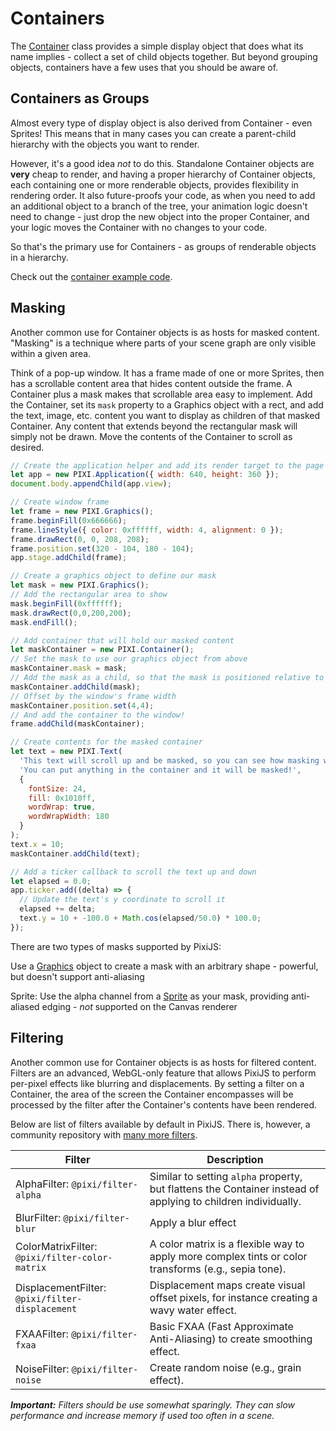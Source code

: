 # Containers

The [Container](https://pixijs.download/release/docs/PIXI.Container.html) class provides a simple display object that does what its name implies - collect a set of child objects together.  But beyond grouping objects, containers have a few uses that you should be aware of.

## Containers as Groups

Almost every type of display object is also derived from Container - even Sprites!  This means that in many cases you can create a parent-child hierarchy with the objects you want to render.

However, it's a good idea _not_ to do this.  Standalone Container objects are **very** cheap to render, and having a proper hierarchy of Container objects, each containing one or more renderable objects, provides flexibility in rendering order.  It also future-proofs your code, as when you need to add an additional object to a branch of the tree, your animation logic doesn't need to change - just drop the new object into the proper Container, and your logic moves the Container with no changes to your code.

So that's the primary use for Containers - as groups of renderable objects in a hierarchy.

Check out the [container example code](../../examples/basic/container).

## Masking

Another common use for Container objects is as hosts for masked content.  "Masking" is a technique where parts of your scene graph are only visible within a given area.

Think of a pop-up window.  It has a frame made of one or more Sprites, then has a scrollable content area that hides content outside the frame.  A Container plus a mask makes that scrollable area easy to implement.  Add the Container, set its `mask` property to a Graphics object with a rect, and add the text, image, etc. content you want to display as children of that masked Container.  Any content that extends beyond the rectangular mask will simply not be drawn.  Move the contents of the Container to scroll as desired.

```javascript
// Create the application helper and add its render target to the page
let app = new PIXI.Application({ width: 640, height: 360 });
document.body.appendChild(app.view);

// Create window frame
let frame = new PIXI.Graphics();
frame.beginFill(0x666666);
frame.lineStyle({ color: 0xffffff, width: 4, alignment: 0 });
frame.drawRect(0, 0, 208, 208);
frame.position.set(320 - 104, 180 - 104);
app.stage.addChild(frame);

// Create a graphics object to define our mask
let mask = new PIXI.Graphics();
// Add the rectangular area to show
mask.beginFill(0xffffff);
mask.drawRect(0,0,200,200);
mask.endFill();

// Add container that will hold our masked content
let maskContainer = new PIXI.Container();
// Set the mask to use our graphics object from above
maskContainer.mask = mask;
// Add the mask as a child, so that the mask is positioned relative to its parent
maskContainer.addChild(mask);
// Offset by the window's frame width
maskContainer.position.set(4,4);
// And add the container to the window!
frame.addChild(maskContainer);

// Create contents for the masked container
let text = new PIXI.Text(
  'This text will scroll up and be masked, so you can see how masking works.  Lorem ipsum and all that.\n\n' +
  'You can put anything in the container and it will be masked!',
  {
    fontSize: 24,
    fill: 0x1010ff,
    wordWrap: true,
    wordWrapWidth: 180
  }
);
text.x = 10;
maskContainer.addChild(text);

// Add a ticker callback to scroll the text up and down
let elapsed = 0.0;
app.ticker.add((delta) => {
  // Update the text's y coordinate to scroll it
  elapsed += delta;
  text.y = 10 + -100.0 + Math.cos(elapsed/50.0) * 100.0;
});
```

There are two types of masks supported by PixiJS:

Use a [Graphics](https://pixijs.download/release/docs/PIXI.Graphics.html) object to create a mask with an arbitrary shape - powerful, but doesn't support anti-aliasing

Sprite: Use the alpha channel from a [Sprite](https://pixijs.download/release/docs/PIXI.Sprite.html) as your mask, providing anti-aliased edging - _not_ supported on the Canvas renderer

## Filtering

Another common use for Container objects is as hosts for filtered content.  Filters are an advanced, WebGL-only feature that allows PixiJS to perform per-pixel effects like blurring and displacements.  By setting a filter on a Container, the area of the screen the Container encompasses will be processed by the filter after the Container's contents have been rendered.

Below are list of filters available by default in PixiJS. There is, however, a community repository with [many more filters](https://github.com/pixijs/filters).

| Filter                                                                                 | Description                                                                                                   |
| ---                                                                                    | ---                                                                                                           |
| AlphaFilter: `@pixi/filter-alpha`                      | Similar to setting `alpha` property, but flattens the Container instead of applying to children individually. |
| BlurFilter: `@pixi/filter-blur`                         | Apply a blur effect                                                                                           |
| ColorMatrixFilter: `@pixi/filter-color-matrix`   | A color matrix is a flexible way to apply more complex tints or color transforms (e.g., sepia tone).          |
| DisplacementFilter: `@pixi/filter-displacement` | Displacement maps create visual offset pixels, for instance creating a wavy water effect.                     |
| FXAAFilter: `@pixi/filter-fxaa`                         | Basic FXAA (Fast Approximate Anti-Aliasing) to create smoothing effect.                                       |
| NoiseFilter: `@pixi/filter-noise`                      | Create random noise (e.g., grain effect).                                                                     |

_**Important:** Filters should be use somewhat sparingly. They can slow performance and increase memory if used too often in a scene._
